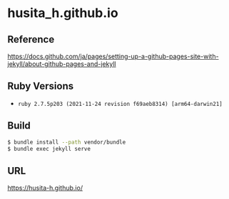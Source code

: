 # husita_h.github.io
## Reference
https://docs.github.com/ja/pages/setting-up-a-github-pages-site-with-jekyll/about-github-pages-and-jekyll

## Ruby Versions
- `ruby 2.7.5p203 (2021-11-24 revision f69aeb8314) [arm64-darwin21]`

## Build

```sh
$ bundle install --path vendor/bundle
$ bundle exec jekyll serve
```

## URL

https://husita-h.github.io/
